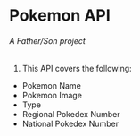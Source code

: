 # Pokemon API
###### A Father/Son project

1. This API covers the following:
- Pokemon Name
- Pokemon Image
- Type
- Regional Pokedex Number
- National Pokedex Number

